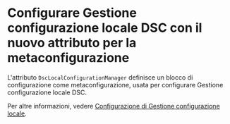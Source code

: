 # Configurare Gestione configurazione locale DSC con il nuovo attributo per la metaconfigurazione

L'attributo `DscLocalConfigurationManager` definisce un blocco di configurazione come metaconfigurazione, usata per configurare Gestione configurazione locale DSC. 

Per altre informazioni, vedere [Configurazione di Gestione configurazione locale](https://msdn.microsoft.com/powershell/dsc/metaconfig).

<!--HONumber=Jul16_HO1-->


